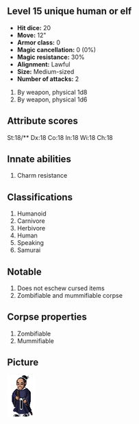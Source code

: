 ## Level 15 unique human or elf

- **Hit dice:** 20
- **Move:** 12"
- **Armor class:** 0
- **Magic cancellation:** 0 (0%)
- **Magic resistance:** 30%
- **Alignment:** Lawful
- **Size:** Medium-sized
- **Number of attacks:** 2
1. By weapon, physical 1d8
2. By weapon, physical 1d6

## Attribute scores

St:18/** Dx:18 Co:18 In:18 Wi:18 Ch:18

## Innate abilities

1. Charm resistance

## Classifications

1. Humanoid
2. Carnivore
3. Herbivore
4. Human
5. Speaking
6. Samurai

## Notable

1. Does not eschew cursed items
2. Zombifiable and mummifiable corpse

## Corpse properties

1. Zombifiable
2. Mummifiable

## Picture

![Lord Sato](https://github.com/hyvanmielenpelit/GnollHackTileSet/blob/main/Monsters/lord_sato/lord_sato.png)

